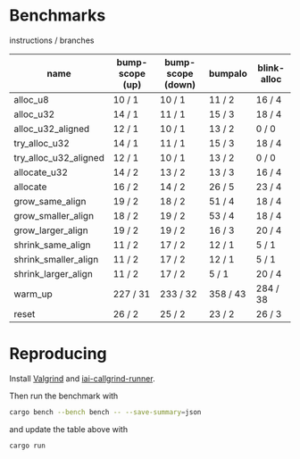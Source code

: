 # Benchmarks

instructions / branches

<!-- table start -->

| name                  | bump-scope (up) | bump-scope (down) | bumpalo  | blink-alloc |
|-----------------------|-----------------|-------------------|----------|-------------|
| alloc_u8              | 10 / 1          | 10 / 1            | 11 / 2   | 16 / 4      |
| alloc_u32             | 14 / 1          | 11 / 1            | 15 / 3   | 18 / 4      |
| alloc_u32_aligned     | 12 / 1          | 10 / 1            | 13 / 2   | 0 / 0       |
| try_alloc_u32         | 14 / 1          | 11 / 1            | 15 / 3   | 18 / 4      |
| try_alloc_u32_aligned | 12 / 1          | 10 / 1            | 13 / 2   | 0 / 0       |
| allocate_u32          | 14 / 2          | 13 / 2            | 13 / 3   | 16 / 4      |
| allocate              | 16 / 2          | 14 / 2            | 26 / 5   | 23 / 4      |
| grow_same_align       | 19 / 2          | 18 / 2            | 51 / 4   | 18 / 4      |
| grow_smaller_align    | 18 / 2          | 19 / 2            | 53 / 4   | 18 / 4      |
| grow_larger_align     | 19 / 2          | 19 / 2            | 16 / 3   | 20 / 4      |
| shrink_same_align     | 11 / 2          | 17 / 2            | 12 / 1   | 5 / 1       |
| shrink_smaller_align  | 11 / 2          | 17 / 2            | 12 / 1   | 5 / 1       |
| shrink_larger_align   | 11 / 2          | 17 / 2            | 5 / 1    | 20 / 4      |
| warm_up               | 227 / 31        | 233 / 32          | 358 / 43 | 284 / 38    |
| reset                 | 26 / 2          | 25 / 2            | 23 / 2   | 26 / 3      |

<!-- table end -->

# Reproducing

Install [Valgrind](https://iai-callgrind.github.io/iai-callgrind/latest/html/installation/prerequisites.html) and [iai-callgrind-runner](https://iai-callgrind.github.io/iai-callgrind/latest/html/installation/iai_callgrind.html).

Then run the benchmark with
```bash
cargo bench --bench bench -- --save-summary=json
```
and update the table above with
```bash
cargo run
```